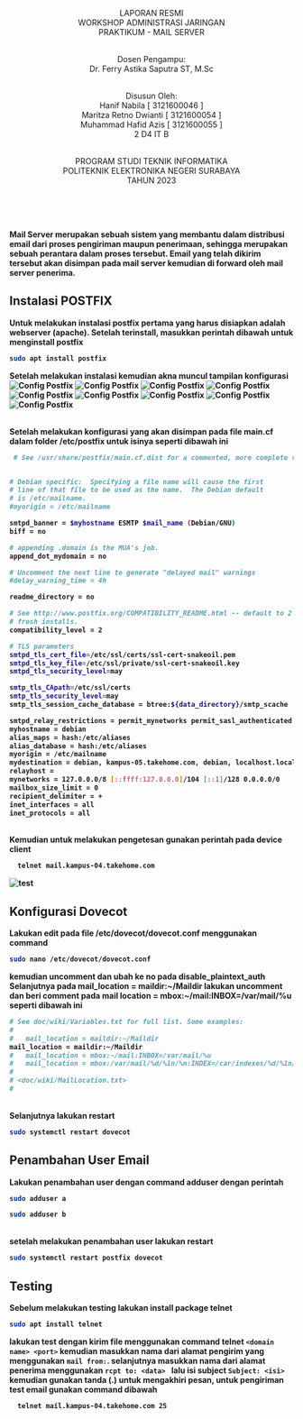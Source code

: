 <p align=center>
LAPORAN RESMI <br>
WORKSHOP ADMINISTRASI JARINGAN </br>
PRAKTIKUM - MAIL SERVER<br><br>

<p align=center>
Dosen Pengampu:<br>
Dr. Ferry Astika Saputra ST, M.Sc<br><br>

<p align=center>
Disusun Oleh:<br>
Hanif Nabila [ 3121600046 ]<br>
Maritza Retno Dwianti [ 3121600054 ]<br>
Muhammad Hafid Azis [ 3121600055 ]<br>
2 D4 IT B<br><br>

<p align=center>
PROGRAM STUDI TEKNIK INFORMATIKA<br>
POLITEKNIK ELEKTRONIKA NEGERI SURABAYA<br>
TAHUN 2023
</p>
<br><br><br>

<b> Mail Server <b> merupakan sebuah sistem yang membantu dalam distribusi email dari proses pengiriman maupun penerimaan, sehingga merupakan sebuah perantara dalam proses tersebut. Email yang telah dikirim tersebut akan disimpan pada mail server kemudian di forward oleh mail server penerima.
## Instalasi POSTFIX
  Untuk melakukan instalasi postfix pertama yang harus disiapkan adalah webserver (apache). Setelah terinstall, masukkan perintah dibawah untuk menginstall postfix
  
```bash
sudo apt install postfix
```
Setelah melakukan instalasi kemudian akna muncul tampilan konfigurasi <br>
  ![Config Postfix](img/postfix_conf.jpg)
  ![Config Postfix](img/postfix_conf2.jpg)
  ![Config Postfix](img/postfix_conf3.jpg)
  ![Config Postfix](img/postfix_conf4.jpg)
  ![Config Postfix](img/postfix_conf5.jpg)
  ![Config Postfix](img/postfix_conf6.jpg)
  ![Config Postfix](img/postfix_conf7.jpg)
  ![Config Postfix](img/postfix_conf8.jpg)
  ![Config Postfix](img/postfix_conf9.jpg)
 
  <br> Setelah melakukan konfigurasi yang akan disimpan pada file <b>main.cf</b> dalam folder <b>/etc/postfix</b> untuk isinya seperti dibawah ini 
 ```bash
  # See /usr/share/postfix/main.cf.dist for a commented, more complete version


# Debian specific:  Specifying a file name will cause the first
# line of that file to be used as the name.  The Debian default
# is /etc/mailname.
#myorigin = /etc/mailname

smtpd_banner = $myhostname ESMTP $mail_name (Debian/GNU)
biff = no

# appending .domain is the MUA's job.
append_dot_mydomain = no

# Uncomment the next line to generate "delayed mail" warnings
#delay_warning_time = 4h

readme_directory = no

# See http://www.postfix.org/COMPATIBILITY_README.html -- default to 2 on
# fresh installs.
compatibility_level = 2

# TLS parameters
smtpd_tls_cert_file=/etc/ssl/certs/ssl-cert-snakeoil.pem
smtpd_tls_key_file=/etc/ssl/private/ssl-cert-snakeoil.key
smtpd_tls_security_level=may

smtp_tls_CApath=/etc/ssl/certs
smtp_tls_security_level=may
smtp_tls_session_cache_database = btree:${data_directory}/smtp_scache

smtpd_relay_restrictions = permit_mynetworks permit_sasl_authenticated defer_unauth_destination
myhostname = debian
alias_maps = hash:/etc/aliases
alias_database = hash:/etc/aliases
myorigin = /etc/mailname
mydestination = debian, kampus-05.takehome.com, debian, localhost.localdomain, localhost, mail.kampus-05.takehome.com
relayhost =
mynetworks = 127.0.0.0/8 [::ffff:127.0.0.0]/104 [::1]/128 0.0.0.0/0
mailbox_size_limit = 0
recipient_delimiter = +
inet_interfaces = all
inet_protocols = all
```
  
<br> Kemudian untuk melakukan pengetesan gunakan perintah pada device client
```bash
  telnet mail.kampus-04.takehome.com
```
  ![test](img/telnet.jpg)

## Konfigurasi Dovecot
  Lakukan edit pada file /etc/dovecot/dovecot.conf menggunakan command 
  ```bash
  sudo nano /etc/dovecot/dovecot.conf
  ```
  kemudian uncomment dan ubah ke no pada disable_plaintext_auth
  Selanjutnya pada mail_location = maildir:~/Maildir lakukan uncomment dan beri comment pada mail location = mbox:~/mail:INBOX=/var/mail/%u seperti dibawah ini
  ```bash
  # See doc/wiki/Variables.txt for full list. Some examples:
  #
  #   mail_location = maildir:~/Maildir
  mail_location = maildir:~/Maildir
  #   mail_location = mbox:~/mail:INBOX=/var/mail/%u
  #   mail_location = mbox:/var/mail/%d/%1n/%n:INDEX=/car/indexes/%d/%1n/%n
  #
  # <doc/wiki/MailLocation.txt>
  #
  ```

<br> Selanjutnya lakukan restart
  ```bash
  sudo systemctl restart dovecot
  ```
## Penambahan User Email
  Lakukan penambahan user dengan command adduser dengan perintah
  ```bash
  sudo adduser a
  ```
  ```bash
  sudo adduser b
  ```
  <br> setelah melakukan penambahan user lakukan restart
  ```bash
  sudo systemctl restart postfix dovecot
  ```
  
  ## Testing
  Sebelum melakukan testing lakukan install package telnet
  ```bash
  sudo apt install telnet
  ```
  lakukan test dengan kirim file menggunakan command telnet ```<domain name> <port>``` kemudian masukkan nama dari alamat pengirim yang menggunakan ```mail from:```. selanjutnya masukkan nama dari alamat penerima menggunakan ```rcpt to: <data> ``` lalu isi subject ```Subject: <isi>``` kemudian gunakan tanda (.) untuk mengakhiri pesan, untuk pengiriman test email gunakan command dibawah
```bash
  telnet mail.kampus-04.takehome.com 25
```
  
